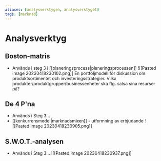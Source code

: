 ```yaml
---
aliases: [analysverktygen, analysverktyget]
tags: [marknad]
---
```

# Analysverktyg

## Boston-matris
- Används i steg 3 i [[planeringsprocess|planeringsprocessen]]
![[Pasted image 20230418230102.png]]
En portföljmodell för diskussion om produktsortimentet och investeringsstrategier. Vilka produkter/produktgrupper/businessenheter ska ftg. satsa sina resurser på?

## De 4 P'na
- Används i Steg 3...
- [[konkurrensmedel|marknadsmixen]] - utformning av erbjudande
![[Pasted image 20230418230905.png]]

## S.W.O.T.-analysen
- Används i Steg 3...
![[Pasted image 20230418230937.png]]
